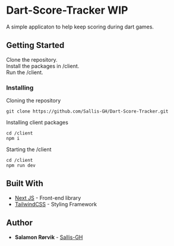 # Dart-Score-Tracker  **WIP**
A simple applicaton to help keep scoring during dart games.

## Getting Started

Clone the repository. <br>
Install the packages in /client. <br>
Run the /client.

### Installing

Cloning the repository

```
git clone https://github.com/Sallis-GH/Dart-Score-Tracker.git
```


Installing client packages

```
cd /client
npm i
```

Starting the /client

```
cd /client
npm run dev
```



## Built With

* [Next JS](https://nextjs.org/) - Front-end library
* [TailwindCSS](https://tailwindcss.com/) - Styling Framework

## Author

* **Salamon Rørvik** - [Sallis-GH](https://github.com/Sallis-GH)
